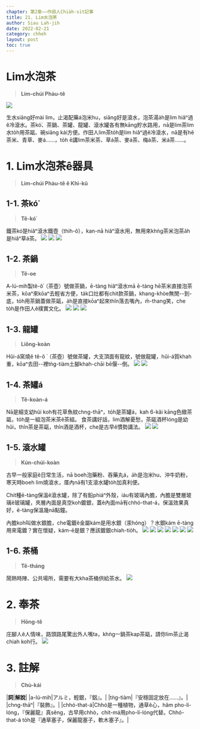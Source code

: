 ```yaml
---
chapter: 第2章——作田人Chia̍h-si̍t記事
title: 21. Lim水泡茶
author: Siau Lah-jih
date: 2022-02-21
category: chheh
layout: post
toc: true
---
```


# Lim水泡茶
> **Lim-chúi Phàu-tê**

![](../too5/13/13-2-11.茶鈷忠義.jpg)

生水siāng好mài lim，止渴配藥á泡米hu，siāng好是滾水，泡茶湯a̍h是lim hiâⁿ過ê冷滾水。茶kó͘、茶鍋、茶罐、龍罐、滾水罐各有無kāng貯水路用，nā是lim茶lim水to̍h用茶甌、碗siāng kái方便。作田人lim茶to̍h是lim hiâⁿ過ê冷滾水，nā是有hē茶米、青草、麥á‥‥‥，to̍h ē講lim茶米茶、草á茶、麥á茶、梅á茶、米á茶‥‥‥。

# 1. Lim水泡茶ê器具
>**Lim-chúi Phàu-tê ê Khì-kū**
  
  
## 1-1. 茶kó͘
>**Tê-kó͘**

鐵茶kó͘是hiâⁿ滾水鐵壺（thih-ô͘），kan-nā hiâⁿ滾水用，無用來khǹg茶米泡茶a̍h是hiâⁿ草á茶。
![](../too5/13/13-2-12.茶鈷.jpg)
![](../too5/13/13-2-13.茶鈷.jpg)
![](../too5/13/13-2-13a.茶鈷.jpg)

## 1-2. 茶鍋
>**Tê-oe**

A-lú-mih製tê-ô͘（茶壺）號做茶鍋，ē-tàng hiâⁿ滾水mā ē-tàng hē茶米直接泡茶米茶，kōaⁿ來kōaⁿ去輕省方便，ta̍k口灶都有chit款茶鍋，khang-khòe無閒--到-底，to̍h用茶鍋蓋做茶甌，a̍h是直接kōaⁿ起來thîn落去嘴內，m̄-thang笑，che to̍h是作田人ê樸實文化。
![](../too5/13/13-2-14.茶鍋陳慶芳.jpg)
![](../too5/13/13-2-15.茶鍋陳慶芳.jpg)
![](../too5/13/13-2-15a.茶鍋.jpg)

## 1-3. 龍罐
>**Liông-koàn**

Hûi-á窯燒ê tê-ô ͘（茶壺）號做茶罐，大支頂面有龍紋，號做龍罐，hûi-á質khah重，kōaⁿ去田--裡tǹg-tiàm土腳khah-chāi bē偃--倒。
![](../too5/13/13-2-16.龍罐.jpg)
![](../too5/13/13-2-17.龍罐陳萬來.jpg)

## 1-4. 茶罐á
>**Tê-koàn-á**

Nā是細支幼hûi koh有花草魚紋chng-thāⁿ，to̍h是茶罐á，kah 6-kâi kāng色緻茶甌，to̍h是一組泡茶米茶ê茶組。
食茶講好話，lim酒解憂愁，茶甌酒杯lóng是幼hûi，thîn茶是茶甌，thîn酒是酒杯，che是古早ê慣勢講法。
![](../too5/13/13-2-18.茶罐仔茶甌.jpg)
![](../too5/13/13-2-19.茶罐仔茶甌.jpg)

## 1-5. 滾水罐
>**Kún-chúi-koàn**

古早一般家庭ê日常生活，nā boeh泡藥粉、吞藥丸á，a̍h是泡米hu、沖牛奶粉，寒天時boeh lim燒滾水，厝內nā有1支滾水罐to̍h加真利便。

Chit種ē-tàng保溫ê滾水罐，除了有鉛phiáⁿ外殼，iáu有玻璃內膽，內膽是雙層玻璃ê玻璃罐，夾層內面是真空koh鍍銀，蓋ê內面mā有chhó-that-á，保溫效果真好，ē-tàng保溫幾nā點鐘。

內膽koh叫做水銀膽，che電鍍ê金屬kám是用水銀（汞hóng）？水銀kám ē-tàng用來電鍍？實在懷疑，kám-ē是銀？應該鍍銀chiah-tio̍h。
![](../too5/13/13-2-20.滾水罐.jpg)
![](../too5/13/13-2-21.滾水罐.jpg)
![](../too5/13/13-2-22.滾水罐.jpg)
![](../too5/13/13-2-23.滾水罐.jpg)
![](../too5/13/13-2-24.滾水罐陳慶芳.jpg)
![](../too5/13/13-2-24a.溫罐.jpg)
![](../too5/13/13-2-24b.溫罐.jpg)

## 1-6. 茶桶
>**Tê-tháng**
  
鬧熱時陣、公共場所，需要有大kha茶桶供給茶水。
![](../too5/13/13-2-10.茶水桶.jpg)

# 2. 奉茶
>**Hōng-tê**

庄腳人ê人情味，路頭路尾驚出外人嘴ta，khǹg一鍋茶kap茶甌，請你lim茶止渴chiah koh行。
![](../too5/13/13-1-0.奉茶.jpg)


# 3. 註解
> **Chù-kái**

|**詞**|**解說**|
|a-lú-mih|アルミ，輕銀，『鋁』。|
|tǹg-tiàm|『安穩固定放在‥‥‥』。|
|chng-thāⁿ|『裝飾』。|
|chhó-that-á|Chhó是一種植物，通草ê心，hâm pho-lí-lóng，『保麗龍』真sêng，古早用chhò，chit-má用pho-lí-lóng代替。Chhó-that-á to̍h是『通草塞子，保麗龍塞子，軟木塞子』。|
